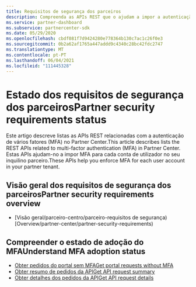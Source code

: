 ```yaml
---
title: Requisitos de segurança dos parceiros
description: Compreenda as APIs REST que o ajudam a impor a autenticação de vários fatores para o seu inquilino parceiro.
ms.service: partner-dashboard
ms.subservice: partnercenter-sdk
ms.date: 05/29/2020
ms.openlocfilehash: cbdf081f7d9424280e778364b130c7ac1c26f0e3
ms.sourcegitcommit: 0b2a62af1765a447addd9c4340c28bc42fdc2747
ms.translationtype: MT
ms.contentlocale: pt-PT
ms.lasthandoff: 06/04/2021
ms.locfileid: "111445328"
---
```

# <a name="partner-security-requirements-status"></a><span data-ttu-id="598e0-103">Estado dos requisitos de segurança dos parceiros</span><span class="sxs-lookup"><span data-stu-id="598e0-103">Partner security requirements status</span></span>

<span data-ttu-id="598e0-104">Este artigo descreve listas as APIs REST relacionadas com a autenticação de vários fatores (MFA) no Partner Center.</span><span class="sxs-lookup"><span data-stu-id="598e0-104">This article describes lists the REST APIs related to multi-factor authentication (MFA) in Partner Center.</span></span> <span data-ttu-id="598e0-105">Estas APIs ajudam-no a impor MFA para cada conta de utilizador no seu inquilino parceiro.</span><span class="sxs-lookup"><span data-stu-id="598e0-105">These APIs help you enforce MFA for each user account in your partner tenant.</span></span> 

## <a name="partner-security-requirements-overview"></a><span data-ttu-id="598e0-106">Visão geral dos requisitos de segurança dos parceiros</span><span class="sxs-lookup"><span data-stu-id="598e0-106">Partner security requirements overview</span></span>

- <span data-ttu-id="598e0-107">[Visão geral/parceiro-centro/parceiro-requisitos de segurança)</span><span class="sxs-lookup"><span data-stu-id="598e0-107">[Overview/partner-center/partner-security-requirements)</span></span>

## <a name="understand-mfa-adoption-status"></a><span data-ttu-id="598e0-108">Compreender o estado de adoção do MFA</span><span class="sxs-lookup"><span data-stu-id="598e0-108">Understand MFA adoption status</span></span>

- [<span data-ttu-id="598e0-109">Obter pedidos do portal sem MFA</span><span class="sxs-lookup"><span data-stu-id="598e0-109">Get portal requests without MFA</span></span>](get-portal-requests-without-mfa.md)
- [<span data-ttu-id="598e0-110">Obter resumo de pedidos da API</span><span class="sxs-lookup"><span data-stu-id="598e0-110">Get API request summary</span></span>](get-api-request-summary.md)
- [<span data-ttu-id="598e0-111">Obter detalhes dos pedidos da API</span><span class="sxs-lookup"><span data-stu-id="598e0-111">Get API request details</span></span>](get-api-request-details.md)
